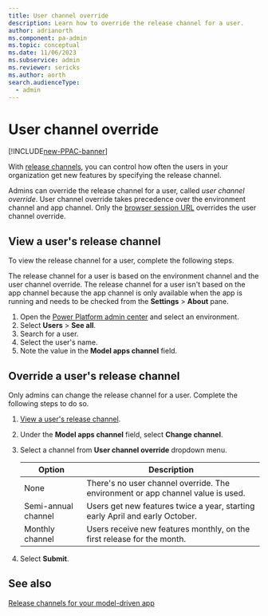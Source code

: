 ```yaml
---
title: User channel override
description: Learn how to override the release channel for a user.
author: adrianorth 
ms.component: pa-admin
ms.topic: conceptual
ms.date: 11/06/2023
ms.subservice: admin
ms.reviewer: sericks
ms.author: aorth
search.audienceType: 
  - admin 
---
```

# User channel override

[!INCLUDE[new-PPAC-banner](~/includes/new-PPAC-banner.md)]

With [release channels](/power-apps/maker/model-driven-apps/channel-overview), you can control how often the users in your organization get new features by specifying the release channel.

Admins can override the release channel for a user, called _user channel override_. User channel override takes precedence over the environment channel and app channel. Only the [browser session URL](/power-apps/maker/model-driven-apps/channel-change#changing-the-browser-session-channel) overrides the user channel override.

## View a user's release channel

To view the release channel for a user, complete the following steps.

The release channel for a user is based on the environment channel and the user channel override. The release channel for a user isn't based on the app channel because the app channel is only available when the app is running and needs to be checked from the **Settings** > **About** pane.

1. Open the [Power Platform admin center](https://admin.powerplatform.microsoft.com/) and select an environment.
1. Select **Users** > **See all**.
1. Search for a user.
1. Select the user's name.
1. Note the value in the **Model apps channel** field.

## Override a user's release channel

Only admins can change the release channel for a user. Complete the following steps to do so.

1. [View a user's release channel](#view-a-users-release-channel).
1. Under the **Model apps channel** field, select **Change channel**.
1. Select a channel from **User channel override** dropdown menu.

    | Option | Description |
    |--|--|
    | None | There's no user channel override. The environment or app channel value is used. |
    | Semi-annual channel |  Users get new features twice a year, starting early April and early October. |
    | Monthly channel | Users receive new features monthly, on the first release for the month. |

1. Select **Submit**.

## See also

[Release channels for your model-driven app](/power-apps/maker/model-driven-apps/channel-overview)
